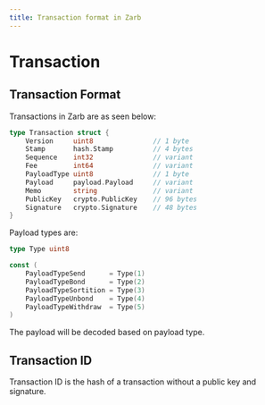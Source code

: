 ```yaml
---
title: Transaction format in Zarb
---
```


# Transaction

## Transaction Format

Transactions in Zarb are as seen below:

```go
type Transaction struct {
    Version     uint8               // 1 byte
    Stamp       hash.Stamp          // 4 bytes
    Sequence    int32               // variant
    Fee         int64               // variant
    PayloadType uint8               // 1 byte
    Payload     payload.Payload     // variant
    Memo        string              // variant
    PublicKey   crypto.PublicKey    // 96 bytes
    Signature   crypto.Signature    // 48 bytes
}
```

Payload types are:

```go
type Type uint8

const (
    PayloadTypeSend      = Type(1)
    PayloadTypeBond      = Type(2)
    PayloadTypeSortition = Type(3)
    PayloadTypeUnbond    = Type(4)
    PayloadTypeWithdraw  = Type(5)
)
```

The payload will be decoded based on payload type.

## Transaction ID

Transaction ID is the hash of a transaction without a public key and signature.

